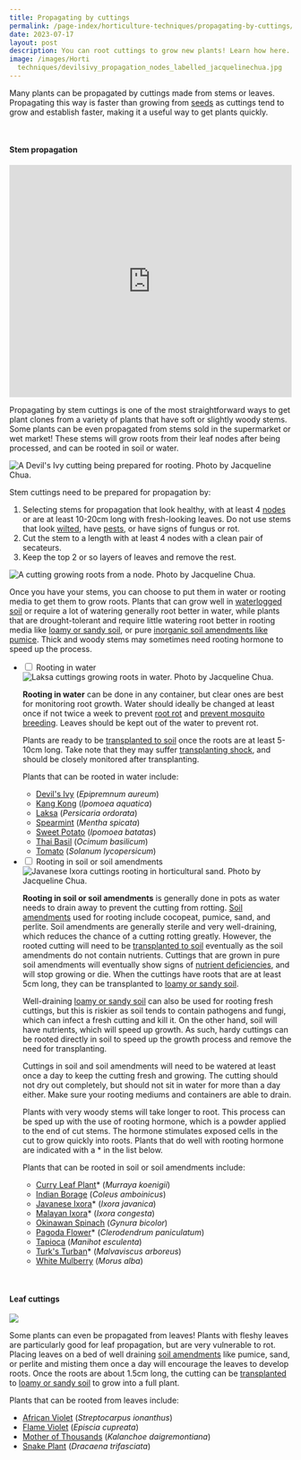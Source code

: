 ```yaml
---
title: Propagating by cuttings
permalink: /page-index/horticulture-techniques/propagating-by-cuttings/
date: 2023-07-17
layout: post
description: You can root cuttings to grow new plants! Learn how here.
image: /images/Horti
  techniques/devilsivy_propagation_nodes_labelled_jacquelinechua.jpg
---
```

<section>
	<p>Many plants can be propagated by cuttings made from stems or leaves. Propagating this way is faster than growing from <a href="/page-index/horticulture-techniques/propagating-by-seed/">seeds</a> as cuttings tend to grow and establish faster, making it a useful way to get plants quickly.</p>
	<br>
</section>

<section>
	<h4>Stem propagation</h4>
	<iframe width="100%" height="415" src="https://www.youtube.com/embed/wv-LZCwUArE" title="YouTube video player" frameborder="0" allow="accelerometer; autoplay; clipboard-write; encrypted-media; gyroscope; picture-in-picture; web-share" allowfullscreen=""></iframe>	<br>
	<p>Propagating by stem cuttings is one of the most straightforward ways to get plant clones from a variety of plants that have soft or slightly woody stems. Some plants can be even propagated from stems sold in the supermarket or wet market! These stems will grow roots from their leaf nodes after being processed, and can be rooted in soil or water.</p> 
	<img title="A Devil's Ivy cutting being prepared for rooting. Photo by Jacqueline Chua." src="/images/Horti%20techniques/devilsivy_propagation_nodes_labelled_jacquelinechua.jpg">
	<p>Stem cuttings need to be prepared for propagation by:</p>
	<ol>
		 <li>Selecting stems for propagation that look healthy, with at least 4 <a href="/learn-more-about-gardening/glossary/#n">nodes</a> or are at least 10-20cm long with fresh-looking leaves. Do not use stems that look <a href="/page-index/plant-problems/wilting/">wilted</a>, have <a href="/page-index/pests/pests/">pests</a>, or have signs of fungus or rot.</li>
		 <li>Cut the stem to a length with at least 4 nodes with a clean pair of secateurs. </li>
		 <li>Keep the top 2 or so layers of leaves and remove the rest.</li>
	</ol>
	<img title="A cutting growing roots from a node. Photo by Jacqueline Chua." src="/images/Horti%20techniques/Rooting_Jacchua%20(2).jpg">
	<p>Once you have your stems, you can choose to put them in water or rooting media to get them to grow roots. Plants that can grow well in <a href="/page-index/plant-problems/waterlogging/">waterlogged soil</a> or require a lot of watering generally root better in water, while plants that are drought-tolerant and require little watering root better in rooting media like <a href="/page-index/horticulture-techniques/soil/">loamy or sandy soil</a>, or pure <a href="/page-index/horticulture-techniques/soil-amendments/">inorganic soil amendments like pumice</a>. Thick and woody stems may sometimes need rooting hormone to speed up the process.</p>
	<ul class="jekyllcodex_accordion">
	<li><input type="checkbox" id="accordion1">
		<label for="accordion1">Rooting in water</label><div>
	<img title="Laksa cuttings growing roots in water. Photo by Jacqueline Chua." src="/images/Horti%20techniques/WaterRooting_JacChua.jpg">
	<p><b>Rooting in water</b> can be done in any container, but clear ones are best for monitoring root growth. Water should ideally be changed at least once if not twice a week to prevent <a href="/page-index/plant-problems/root-rot/">root rot</a> and <a href="/page-index/housekeeping/keeping-gardens-mosquito-free/">prevent mosquito breeding</a>. Leaves should be kept out of the water to prevent rot.</p> 
	<p>Plants are ready to be <a href="/page-index/horticulture-techniques/transplanting/">transplanted to soil</a> once the roots are at least 5-10cm long. Take note that they may suffer <a href="/page-index/plant-problems/transplanting-shock/">transplanting shock</a>, and should be closely monitored after transplanting.</p>
	<p>Plants that can be rooted in water include:</p>
	<ul>
		<li><a href="/page-index/ornamental-plants/devils-ivy/">Devil's Ivy</a> (<em>Epipremnum aureum</em>)</li>
		<li><a href="/page-index/edible-plants/kang-kong/">Kang Kong</a> (<em>Ipomoea aquatica</em>)</li>
		<li><a href="/page-index/edible-plants/laksa/">Laksa</a> (<em>Persicaria ordorata</em>)</li>
		<li><a href="/page-index/edible-plants/spearmint/">Spearmint</a> (<em>Mentha spicata</em>)</li>
		<li><a href="/page-index/edible-plants/sweet-potato/">Sweet Potato</a> (<em>Ipomoea batatas</em>)</li>
		<li><a href="/page-index/edible-plants/thai-basil/">Thai Basil</a> (<em>Ocimum basilicum</em>)</li>
		<li><a href="/page-index/edible-plants/tomato/">Tomato</a> (<em>Solanum lycopersicum</em>)
	</li></ul>
		</div></li>
	<li><input type="checkbox" id="accordion2">
		<label for="accordion2">Rooting in soil or soil amendments</label><div>
	<img title="Javanese Ixora cuttings rooting in horticultural sand. Photo by Jacqueline Chua." src="/images/Horti%20techniques/rooting_ixoracuttings%20(1)_jacquelinechua.jpg">
	<p><b>Rooting in soil or soil amendments</b> is generally done in pots as water needs to drain away to prevent the cutting from rotting. <a href="/page-index/horticulture-techniques/soil-amendments/">Soil amendments</a> used for rooting include cocopeat, pumice, sand, and perlite. Soil amendments are generally sterile and very well-draining, which reduces the chance of a cutting rotting greatly. However, the rooted cutting will need to be <a href="/page-index/horticulture-techniques/transplanting/">transplanted to soil</a> eventually as the soil amendments do not contain nutrients. Cuttings that are grown in pure soil amendments will eventually show signs of <a href="/page-index/plant-problems/nutrient-deficiencies/">nutrient deficiencies</a>, and will stop growing or die. When the cuttings have roots that are at least 5cm long, they can be transplanted to <a href="/page-index/horticulture-techniques/soil/">loamy or sandy soil</a>.</p>
	<p>Well-draining <a href="/page-index/horticulture-techniques/soil/">loamy or sandy soil</a> can also be used for rooting  fresh cuttings, but this is riskier as soil tends to contain pathogens and fungi, which can infect a fresh cutting and kill it. On the other hand, soil will have nutrients, which will speed up growth. As such, hardy cuttings can be rooted directly in soil to speed up the growth process and remove the need for transplanting.</p>
	<p>Cuttings in soil and soil amendments will need to be watered at least once a day to keep the cutting fresh and growing. The cutting should not dry out completely, but should not sit in water for more than a day either. Make sure your rooting mediums and containers are able to drain.</p>
	<p>Plants with very woody stems will take longer to root. This process can be sped up with the use of rooting hormone, which is a powder applied to the end of cut stems. The hormone stimulates exposed cells in the cut to grow quickly into roots. Plants that do well with rooting hormone are indicated with a * in the list below.</p>
	<p>Plants that can be rooted in soil or soil amendments include:</p>
	<ul> 
		<li><a href="/page-index/edible-plants/curry-leaf-plant/">Curry Leaf Plant</a>* (<em>Murraya koenigii</em>)</li>
		<li><a href="/page-index/edible-plants/indian-borage/">Indian Borage</a> (<em>Coleus amboinicus</em>)</li>
		<li><a href="/page-index/ornamental-plants/javanese-ixora/">Javanese Ixora</a>* (<em>Ixora javanica</em>)</li>
		<li><a href="/page-index/ornamental-plants/malayan-ixora/">Malayan Ixora</a>* (<em>Ixora congesta</em>)</li>
		<li><a href="/page-index/edible-plants/okinawan-spinach/">Okinawan Spinach</a> (<em>Gynura bicolor</em>)</li>
		<li><a href="/page-index/ornamental-plants/pagoda-flower/">Pagoda Flower</a>* (<em>Clerodendrum paniculatum</em>)</li>
		<li><a href="/page-index/edible-plants/tapioca/">Tapioca</a> (<em>Manihot esculenta</em>)</li>
		<li><a href="/page-index/ornamental-plants/turks-turban/">Turk's Turban</a>* (<em>Malvaviscus arboreus</em>)</li>
		<li><a href="/page-index/edible-plants/white-mulberry/">White Mulberry</a> (<em>Morus alba</em>)</li>
	</ul>
			</div></li>
	</ul>
	<br>
</section>

<section>
	<h4>Leaf cuttings</h4>
	<img src="/images/Horti%20techniques/LeafPropagation_JacChua.jpg">
	<p>Some plants can even be propagated from leaves! Plants with fleshy leaves are particularly good for leaf propagation, but are very vulnerable to rot. Placing leaves on a bed of well draining <a href="/page-index/horticulture-techniques/soil-amendments/">soil amendments</a> like pumice, sand, or perlite and misting them once a day will encourage the leaves to develop roots. Once the roots are about 1.5cm long, the cutting can be <a href="/page-index/horticulture-techniques/transplanting/">transplanted</a> to <a href="/page-index/horticulture-techniques/soil/">loamy or sandy soil</a> to grow into a full plant. </p>
	<p>Plants that can be rooted from leaves include:</p>
	<ul> 
		<li><a href="/page-index/ornamental-plants/african-violet/">African Violet</a> (<em>Streptocarpus ionanthus</em>)</li>
		<li><a href="/page-index/ornamental-plants/flame-violet/">Flame Violet</a> (<em>Episcia cupreata</em>)</li>
		<li><a href="/page-index/ornamental-plants/mother-of-thousands/">Mother of Thousands</a> (<em>Kalanchoe daigremontiana</em>)</li>
		<li><a href="/page-index/ornamental-plants/snake-plant/">Snake Plant</a> (<em>Dracaena trifasciata</em>)</li>
	</ul>
	<br>
</section>